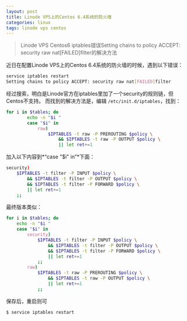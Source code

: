 ```yaml
---
layout: post
title: Linode VPS上的Centos 6.4系统的防火墙
categories: linux
tags: linode vps centos
---
```


> Linode VPS Centos6 iptables错误Setting chains to policy ACCEPT: security raw nat[FAILED]filter的解决方法

<!-- more -->

近日在配置Linode VPS上的Centos 6.4系统的防火墙的时候，遇到以下错误：

```bash
service iptables restart
Setting chains to policy ACCEPT: security raw nat[FAILED]filter
```

经过搜索，明白是Linode官方在iptables里加了一个security的规则链，但Centos不支持。
而找到的解决方法是，编辑 `/etc/init.d/iptables`，找到：

```bash
for i in $tables; do
        echo -n "$i "
        case "$i" in
            raw)
                $IPTABLES -t raw -P PREROUTING $policy \
                    && $IPTABLES -t raw -P OUTPUT $policy \
                    || let ret+=1
```

<!--more-->

加入以下内容到*“case "$i" in”*下面：

```bash
security)
    $IPTABLES -t filter -P INPUT $policy \
        && $IPTABLES -t filter -P OUTPUT $policy \
        && $IPTABLES -t filter -P FORWARD $policy \
        || let ret+=1
    ;;
```

最终版本类似：

```bash
for i in $tables; do
    echo -n "$i "
    case "$i" in
        security)
            $IPTABLES -t filter -P INPUT $policy \
                && $IPTABLES -t filter -P OUTPUT $policy \
                && $IPTABLES -t filter -P FORWARD $policy \
                || let ret+=1
            ;;
        raw)
            $IPTABLES -t raw -P PREROUTING $policy \
                && $IPTABLES -t raw -P OUTPUT $policy \
                || let ret+=1
            ;;
```

保存后，重启则可

```bash
$ service iptables restart
```
